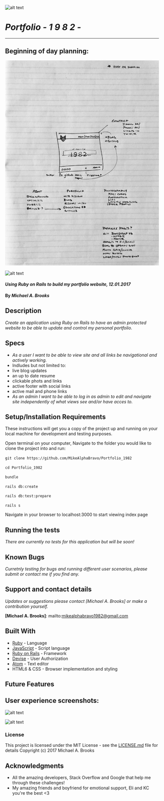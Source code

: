 ![alt text](/resources/images/Header.png)

# _Portfolio - 1 9 8 2 -_
-------------------

## Beginning of day planning:

![alt text](/public/IMG_0805.jpg)

![alt text](/resources/images/homepage.png)

#### _Using Ruby on Rails to build my portfolio website, 12.01.2017_

#### By _Michael A. Brooks_

## Description

_Create an application using Ruby on Rails to have an admin protected website to be able to update and control my personal portfolio._

## Specs

* _As a user I want to be able to view site and all links be navigational and actively working._
* Indludes but not limited to:
* live blog updates
* an up to date resume
* clickable phots and links
* active footer with social links
* active mail and phone links
* _As an admin I want to be able to log in as admin to edit and navigate site independently of what views see and/or have acces to._

## Setup/Installation Requirements

These instructions will get you a copy of the project up and running on your local machine for development and testing purposes.

Open terminal on your computer,
Navigate to the folder you would like to clone the project into and run:

`git clone https://github.com/MikeAlphaBravo/Portfolio_1982`

`cd Portfolio_1982`

`bundle`

`rails db:create`

`rails db:test:prepare`

`rails s`

Navigate in your browser to localhost:3000 to start viewing index page

## Running the tests

_There are currently no tests for this application but will be soon!_

## Known Bugs

_Curretnly testing for bugs and running different user scenarios, please submit or contact me if you find any._

## Support and contact details

_Updates or suggestions please contact [Michael A. Brooks] or make a contribution yourself._

**[Michael A. Brooks]**: mailto:mikealphabravo1982@gmail.com

## Built With

* [Ruby](https://www.ruby-lang.org/en/) - Language
* [JavaScript](https://www.javascript.com/) - Script language
* [Ruby on Rails](http://rubyonrails.org/) - Framework
* [Devise](https://rubygems.org/gems/devise/versions/4.2.0) - User Authorization
* [Atom](https://atom.io/) - Text editor
* HTML6 & CSS - Browser implementation and styling

## Future Features


## User experience screenshots:

![alt text](/resources/images/new.png)

![alt text](/resources/images/edit.png)

### License

This project is licensed under the MIT License - see the [LICENSE.md](LICENSE.md) file for details
Copyright (c) 2017 Michael A. Brooks

## Acknowledgments

* All the amazing developers, Stack Overflow and Google that help me through these challenges!
* My amazing friends and boyfriend for emotional support, Eli and KC you're the best <3
